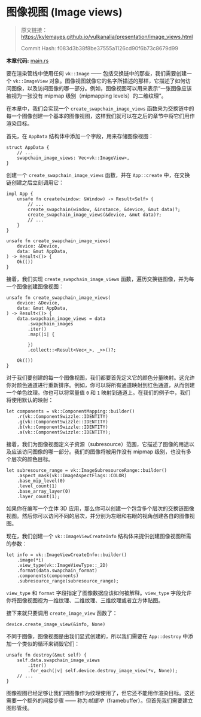 # 图像视图 (Image views)

> 原文链接：<https://kylemayes.github.io/vulkanalia/presentation/image_views.html>
> 
> Commit Hash: f083d3b38f8be37555a1126cd90f6b73c8679d99

**本章代码:** [main.rs](https://github.com/KyleMayes/vulkanalia/tree/master/tutorial/src/07_image_views.rs)

要在渲染管线中使用任何 `vk::Image` —— 包括交换链中的那些，我们需要创建一个 `vk::ImageView` 对象。图像视图就像它的名字所描述的那样，它描述了如何访问图像，以及访问图像的哪一部分。例如，图像视图可以用来表示“一张图像应该被视为一张没有 mipmap 级别（mipmapping levels）的二维纹理”。

在本章中，我们会实现一个 `create_swapchain_image_views` 函数来为交换链中的每一个图像创建一个基本的图像视图，这样我们就可以在之后的章节中将它们用作渲染目标。

首先，在 `AppData` 结构体中添加一个字段，用来存储图像视图：

```rust,noplaypen
struct AppData {
    // ...
    swapchain_image_views: Vec<vk::ImageView>,
}

```

创建一个 `create_swapchain_image_views` 函数，并在 `App::create` 中，在交换链创建之后立刻调用它：

```rust,noplaypen
impl App {
    unsafe fn create(window: &Window) -> Result<Self> {
        // ...
        create_swapchain(window, &instance, &device, &mut data)?;
        create_swapchain_image_views(&device, &mut data)?;
        // ...
    }
}

unsafe fn create_swapchain_image_views(
    device: &Device,
    data: &mut AppData,
) -> Result<()> {
    Ok(())
}
```

接着，我们实现 `create_swapchain_image_views` 函数，遍历交换链图像，并为每一个图像创建图像视图：

```rust,noplaypen
unsafe fn create_swapchain_image_views(
    device: &Device,
    data: &mut AppData,
) -> Result<()> {
    data.swapchain_image_views = data
        .swapchain_images
        .iter()
        .map(|i| {

        })
        .collect::<Result<Vec<_>, _>>()?;

    Ok(())
}
```

对于我们要创建的每一个图像视图，我们都要首先定义它的颜色分量映射。这允许你对颜色通道进行重新排序。例如，你可以将所有通道映射到红色通道，从而创建一个单色纹理。你也可以将常量值 `0` 和 `1` 映射到通道上。在我们的例子中，我们将使用默认的映射：

```rust,noplaypen
let components = vk::ComponentMapping::builder()
    .r(vk::ComponentSwizzle::IDENTITY)
    .g(vk::ComponentSwizzle::IDENTITY)
    .b(vk::ComponentSwizzle::IDENTITY)
    .a(vk::ComponentSwizzle::IDENTITY);
```

接着，我们为图像视图定义子资源（subresource）范围，它描述了图像的用途以及应该访问图像的哪一部分。我们的图像将被用作没有 mipmap 级别，也没有多个层次的颜色目标。

```rust,noplaypen
let subresource_range = vk::ImageSubresourceRange::builder()
    .aspect_mask(vk::ImageAspectFlags::COLOR)
    .base_mip_level(0)
    .level_count(1)
    .base_array_layer(0)
    .layer_count(1);
```

如果你在编写一个立体 3D 应用，那么你可以创建一个包含多个层次的交换链图像视图。然后你可以访问不同的层次，并分别为左眼和右眼的视角创建各自的图像视图。

现在，我们创建一个 `vk::ImageViewCreateInfo` 结构体来提供创建图像视图所需的参数：

```rust,noplaypen
let info = vk::ImageViewCreateInfo::builder()
    .image(*i)
    .view_type(vk::ImageViewType::_2D)
    .format(data.swapchain_format)
    .components(components)
    .subresource_range(subresource_range);
```

`view_type` 和 `format` 字段指定了图像数据应该如何被解释。`view_type` 字段允许你将图像视图视为一维纹理、二维纹理、三维纹理或者立方体贴图。

接下来就只要调用 `create_image_view` 函数了：

```rust,noplaypen
device.create_image_view(&info, None)
```

不同于图像，图像视图是由我们显式创建的，所以我们需要在 `App::destroy` 中添加一个类似的循环来销毁它们：

```rust,noplaypen
unsafe fn destroy(&mut self) {
    self.data.swapchain_image_views
        .iter()
        .for_each(|v| self.device.destroy_image_view(*v, None));
    // ...
}
```

图像视图已经足够让我们把图像作为纹理使用了，但它还不能用作渲染目标。这还需要一个额外的间接步骤 —— 称为*帧缓冲*（framebuffer）。但首先我们需要建立图形管线。

